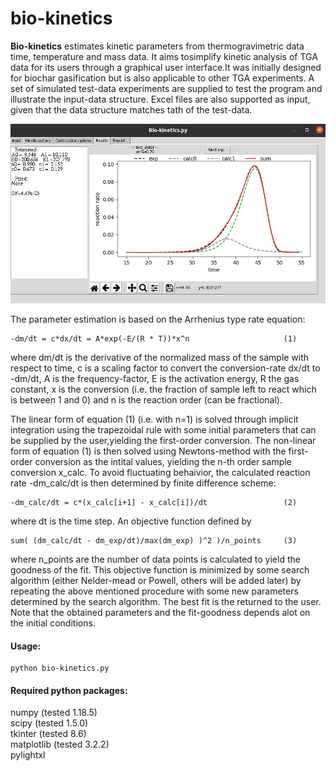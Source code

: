 # bio-kinetics

**Bio-kinetics** estimates kinetic parameters from thermogravimetric data time, temperature and mass data. It aims tosimplify kinetic analysis of TGA data for its users through a graphical user interface.It was initially designed for biochar gasification but is also applicable to other TGA experiments. A set of simulated test-data experiments are supplied to test the program and illustrate the input-data structure. Excel files are also supported as input, given that the data structure matches tath of the test-data.


![Screenshot](https://github.com/lukasbaldauf/bio-kinetics/blob/main/program_screenshot.png)

The parameter estimation is based on the Arrhenius type rate equation:

    -dm/dt = c*dx/dt = A*exp(-E/(R * T))*x^n                     (1)

where dm/dt is the derivative of the normalized mass of the sample with respect to time, c is a scaling factor to convert the conversion-rate dx/dt to -dm/dt, A is the frequency-factor, E is the activation energy, R the gas constant, x is the conversion (i.e. the  fraction of sample left to react which is between 1 and 0) and n is the reaction order (can be fractional). 

The linear form of equation (1) (i.e. with n=1) is solved through implicit integration using the trapezoidal rule with some initial parameters that can be supplied by the user,yielding the first-order conversion. The non-linear form of equation (1) is then solved using Newtons-method with the first-order conversion as the intital values, yielding the n-th order sample conversion x_calc. To avoid fluctuating behaivior, the calculated reaction rate -dm_calc/dt is then determined by finite difference scheme: 

    -dm_calc/dt = c*(x_calc[i+1] - x_calc[i])/dt                 (2)
  
where dt is the time step. An objective function defined by

    sum( (dm_calc/dt - dm_exp/dt)/max(dm_exp) )^2 )/n_points     (3)

where n_points are the number of data points is calculated to yield the goodness of the fit. This objective function is minimized by some search algorithm (either Nelder-mead or Powell, others will be added later) by repeating the above mentioned procedure with some new parameters determined by the search algorithm. The best fit is the returned to the user. Note that the obtained parameters and the fit-goodness depends alot on the initial conditions.

#### Usage:  
    python bio-kinetics.py

#### Required python packages:  
numpy (tested 1.18.5)  
scipy (tested 1.5.0)  
tkinter (tested 8.6)  
matplotlib (tested 3.2.2)  
pylightxl  
